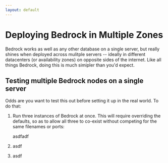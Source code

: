 ```yaml
---
layout: default
---
```


Deploying Bedrock in Multiple Zones
====
Bedrock works as well as any other database on a single server, but really shines when deployed across mulitple servers -- ideally in different datacenters (or availability zones) on opposite sides of the internet.  Like all things Bedrock, doing this is much simipler than you'd expect.

Testing multiple Bedrock nodes on a single server
----
Odds are you want to test this out before setting it up in the real world.  To do that:

1. Run three instances of Bedrock at once.  This will require overriding the defaults, so as to allow all three to co-exist without competing for the same filenames or ports:

    asdfadf

2. asdf
3. asdf
